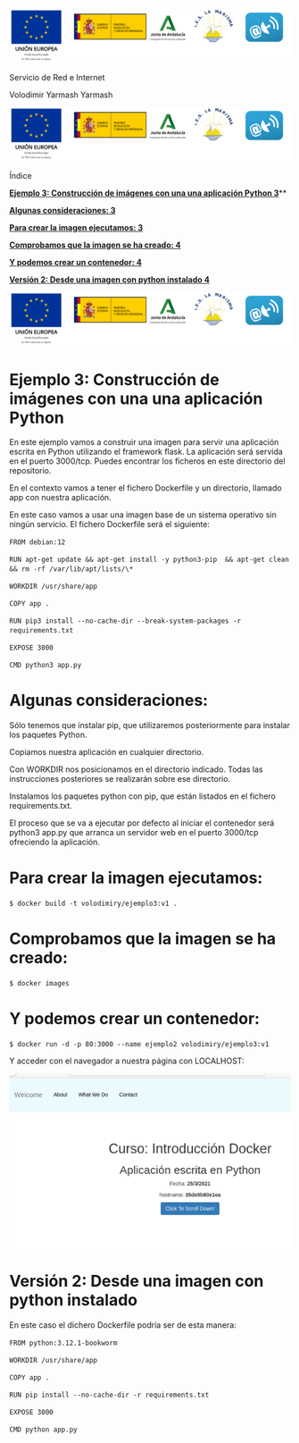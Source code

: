 ﻿![ref1]


Servicio de Red e Internet



Volodimir Yarmash Yarmash























![ref1]

Índice

[**Ejemplo 3: Construcción de imágenes con una una aplicación Python	3**](#_3kynt3e3b421)**

[**Algunas consideraciones:	3**](#_dbi3ms4fr5os)

[**Para crear la imagen ejecutamos:	3**](#_tadrtmuwg6id)

[**Comprobamos que la imagen se ha creado:	4**](#_pefjj1na7vgv)

[**Y podemos crear un contenedor:	4**](#_vfpz6fl2iwmb)

[**Versión 2: Desde una imagen con python instalado	4**](#_uop2vy9mqf55)





























![ref1]
# <a name="_3kynt3e3b421"></a>Ejemplo 3: Construcción de imágenes con una una aplicación Python
En este ejemplo vamos a construir una imagen para servir una aplicación escrita en Python utilizando el framework flask. La aplicación será servida en el puerto 3000/tcp. Puedes encontrar los ficheros en este directorio del repositorio.

En el contexto vamos a tener el fichero Dockerfile y un directorio, llamado app con nuestra aplicación.

En este caso vamos a usar una imagen base de un sistema operativo sin ningún servicio. El fichero Dockerfile será el siguiente:

`FROM debian:12`

`RUN apt-get update && apt-get install -y python3-pip  && apt-get clean && rm -rf /var/lib/apt/lists/\*`

`WORKDIR /usr/share/app`

`COPY app .`

`RUN pip3 install --no-cache-dir --break-system-packages -r requirements.txt`

`EXPOSE 3000`

`CMD python3 app.py`
# <a name="_dbi3ms4fr5os"></a>Algunas consideraciones:

Sólo tenemos que instalar pip, que utilizaremos posteriormente para instalar los paquetes Python.

Copiamos nuestra aplicación en cualquier directorio.

Con WORKDIR nos posicionamos en el directorio indicado. Todas las instrucciones posteriores se realizarán sobre ese directorio.

Instalamos los paquetes python con pip, que están listados en el fichero requirements.txt.

El proceso que se va a ejecutar por defecto al iniciar el contenedor será python3 app.py que arranca un servidor web en el puerto 3000/tcp ofreciendo la aplicación.
# <a name="_tadrtmuwg6id"></a>Para crear la imagen ejecutamos:

`$ docker build -t volodimiry/ejemplo3:v1 .`
# <a name="_pefjj1na7vgv"></a>Comprobamos que la imagen se ha creado:

`$ docker images`

# <a name="_vfpz6fl2iwmb"></a>Y podemos crear un contenedor:

`$ docker run -d -p 80:3000 --name ejemplo2 volodimiry/ejemplo3:v1`

Y acceder con el navegador a nuestra página con LOCALHOST:

![](Aspose.Words.a94d6e90-2d1d-49be-831c-66a08f5af880.002.png)
# <a name="_uop2vy9mqf55"></a>Versión 2: Desde una imagen con python instalado
En este caso el dichero Dockerfile podría ser de esta manera:

`FROM python:3.12.1-bookworm`

`WORKDIR /usr/share/app`

`COPY app .`

`RUN pip install --no-cache-dir -r requirements.txt`

`EXPOSE 3000`

`CMD python app.py`

[ref1]: Aspose.Words.a94d6e90-2d1d-49be-831c-66a08f5af880.001.png
